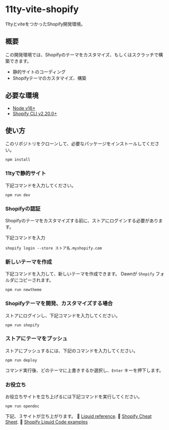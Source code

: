 # 11ty-vite-shopify
11tyとviteをつかったShopify開発環境。

## 概要
この開発環境では、Shopifyのテーマをカスタマイズ、もしくはスクラッチで構築できます。
- 静的サイトのコーディング
- Shopifyテーマのカスタマイズ、構築

## 必要な環境
- [Node v16+](https://nodejs.org/ja/)
- [Shopify CLI v2.20.0+](https://shopify.dev/themes/tools/cli/installation)

## 使い方
このリポジトリをクローンして、必要なパッケージをインストールしてください。
```
npm install
```

### 11tyで静的サイト
下記コマンドを入力してください。
```
npm run dev
```


### Shopifyの認証
Shopifyのテーマをカスタマイズする前に、ストアにログインする必要があります。

下記コマンドを入力
```
shopify login --store ストア名.myshopify.com
```

### 新しいテーマを作成
下記コマンドを入力して、新しいテーマを作成できます。
Dawnが `Shopify` フォルダにコピーされます。
```
npm run newtheme
```

### Shopifyテーマを開発、カスタマイズする場合
ストアにログインし、下記コマンドを入力してください。
```
npm run shopify
```

### ストアにテーマをプッシュ
ストアにプッシュするには、下記のコマンドを入力してください。
```
npm run deploy
```
コマンド実行後、どのテーマに上書きするか選択し、`Enter` キーを押下します。

### お役立ち
お役立ちサイトを立ち上げるには下記コマンドを実行してください。
```
npm run opendoc
```
下記、３サイトが立ち上がります。
📖 [Liquid reference](https://shopify.dev/api/liquid). 
📖 [Shopify Cheat Sheet](https://www.shopify.com/partners/shopify-cheat-sheet). 
📖 [Shopify Liquid Code examples](https://shopify.github.io/liquid-code-examples/)
